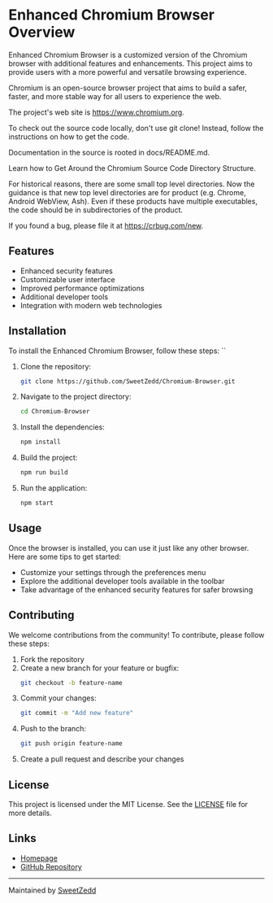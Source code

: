 # Enhanced Chromium Browser Overview

Enhanced Chromium Browser is a customized version of the Chromium browser with additional features and enhancements. This project aims to provide users with a more powerful and versatile browsing experience.

Chromium is an open-source browser project that aims to build a safer, faster, and more stable way for all users to experience the web.

The project's web site is https://www.chromium.org.

To check out the source code locally, don't use git clone! Instead, follow the instructions on how to get the code.

Documentation in the source is rooted in docs/README.md.

Learn how to Get Around the Chromium Source Code Directory Structure.

For historical reasons, there are some small top level directories. Now the guidance is that new top level directories are for product (e.g. Chrome, Android WebView, Ash). Even if these products have multiple executables, the code should be in subdirectories of the product.

If you found a bug, please file it at https://crbug.com/new.
## Features

- Enhanced security features
- Customizable user interface
- Improved performance optimizations
- Additional developer tools
- Integration with modern web technologies

## Installation
To install the Enhanced Chromium Browser, follow these steps:
``
1. Clone the repository:
   ```sh
   git clone https://github.com/SweetZedd/Chromium-Browser.git
   ```
2. Navigate to the project directory:
   ```sh
   cd Chromium-Browser
   ```
3. Install the dependencies:
   ```sh
   npm install
   ```
4. Build the project:
   ```sh
   npm run build
   ```
5. Run the application:
   ```sh
   npm start
   ```

## Usage

Once the browser is installed, you can use it just like any other browser. Here are some tips to get started:

- Customize your settings through the preferences menu
- Explore the additional developer tools available in the toolbar
- Take advantage of the enhanced security features for safer browsing

## Contributing

We welcome contributions from the community! To contribute, please follow these steps:

1. Fork the repository
2. Create a new branch for your feature or bugfix:
   ```sh
   git checkout -b feature-name
   ```
3. Commit your changes:
   ```sh
   git commit -m "Add new feature"
   ```
4. Push to the branch:
   ```sh
   git push origin feature-name
   ```
5. Create a pull request and describe your changes

## License

This project is licensed under the MIT License. See the [LICENSE](LICENSE) file for more details.

## Links

- [Homepage](https://replit.com/@SweetZedd/Chromium-Enhancer-1)
- [GitHub Repository](https://github.com/SweetZedd/Chromium-Browser)

---

Maintained by [SweetZedd](https://github.com/SweetZedd)

